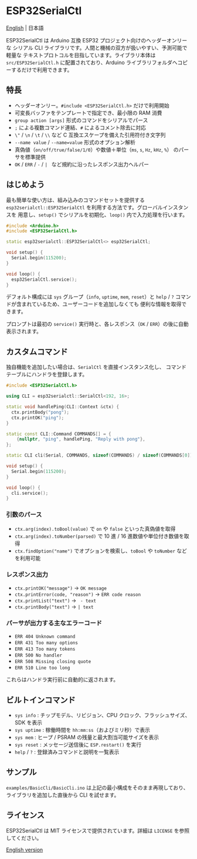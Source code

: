 # ESP32SerialCtl

[English](README.md) | 日本語

ESP32SerialCtl は Arduino 互換 ESP32 プロジェクト向けのヘッダーオンリーな
シリアル CLI ライブラリです。人間と機械の双方が扱いやすい、予測可能で軽量な
テキストプロトコルを目指しています。ライブラリ本体は `src/ESP32SerialCtl.h`
に配置されており、Arduino ライブラリフォルダへコピーするだけで利用できます。

## 特長
- ヘッダーオンリー。`#include <ESP32SerialCtl.h>` だけで利用開始
- 可変長バッファをテンプレートで指定でき、最小限の RAM 消費
- `group action [args]` 形式のコマンドをシリアルでパース
- `;` による複数コマンド連結、`#` によるコメント除去に対応
- `\"` / `\n` / `\t` / `\\` など C 互換エスケープを備えた引用符付き文字列
- `--name value` / `--name=value` 形式のオプション解析
- 真偽値（`on/off/true/false/1/0`）や数値＋単位（`ms`, `s`, `Hz`, `kHz`, `%`）
  のパーサを標準提供
- `OK` / `ERR` / ` - ` / `| ` など規約に沿ったレスポンス出力ヘルパー

## はじめよう

最も簡単な使い方は、組み込みのコマンドセットを提供する
`esp32serialctl::ESP32SerialCtl` を利用する方法です。グローバルインスタンスを
用意し、`setup()` でシリアルを初期化、`loop()` 内で入力処理を行います。

```cpp
#include <Arduino.h>
#include <ESP32SerialCtl.h>

static esp32serialctl::ESP32SerialCtl<> esp32SerialCtl;

void setup() {
  Serial.begin(115200);
}

void loop() {
  esp32SerialCtl.service();
}
```

デフォルト構成には `sys` グループ（`info`, `uptime`, `mem`, `reset`）と
`help` / `?` コマンドが含まれているため、ユーザーコードを追加しなくても
便利な情報を取得できます。

プロンプトは最初の `service()` 実行時と、各レスポンス（`OK` / `ERR`）の後に自動表示されます。

## カスタムコマンド

独自機能を追加したい場合は、`SerialCtl` を直接インスタンス化し、
コマンドテーブルにハンドラを登録します。

```cpp
#include <ESP32SerialCtl.h>

using CLI = esp32serialctl::SerialCtl<192, 16>;

static void handlePing(CLI::Context &ctx) {
  ctx.printBody("pong");
  ctx.printOK("ping");
}

static const CLI::Command COMMANDS[] = {
    {nullptr, "ping", handlePing, "Reply with pong"},
};

static CLI cli(Serial, COMMANDS, sizeof(COMMANDS) / sizeof(COMMANDS[0]));

void setup() {
  Serial.begin(115200);
}

void loop() {
  cli.service();
}
```

### 引数のパース
- `ctx.arg(index).toBool(value)` で `on` や `false` といった真偽値を取得
- `ctx.arg(index).toNumber(parsed)` で 10 進 / 16 進数値や単位付き数値を取得
- `ctx.findOption("name")` でオプションを検索し、`toBool` や `toNumber` などを利用可能

### レスポンス出力
- `ctx.printOK("message")` -> `OK message`
- `ctx.printError(code, "reason")` -> `ERR code reason`
- `ctx.printList("text")` -> ` - text`
- `ctx.printBody("text")` -> `| text`

### パーサが出力する主なエラーコード
- `ERR 404 Unknown command`
- `ERR 431 Too many options`
- `ERR 413 Too many tokens`
- `ERR 500 No handler`
- `ERR 508 Missing closing quote`
- `ERR 510 Line too long`

これらはハンドラ実行前に自動的に返されます。

## ビルトインコマンド
- `sys info` : チップモデル、リビジョン、CPU クロック、フラッシュサイズ、SDK を表示
- `sys uptime` : 稼働時間を `hh:mm:ss`（およびミリ秒）で表示
- `sys mem` : ヒープ / PSRAM の残量と最大割当可能サイズを表示
- `sys reset` : メッセージ送信後に `ESP.restart()` を実行
- `help` / `?` : 登録済みコマンドと説明を一覧表示

## サンプル

`examples/BasicCli/BasicCli.ino` は上記の最小構成をそのまま再現しており、
ライブラリを追加した直後から CLI を試せます。

## ライセンス

ESP32SerialCtl は MIT ライセンスで提供されています。詳細は `LICENSE` を参照してください。

[English version](README.md)
